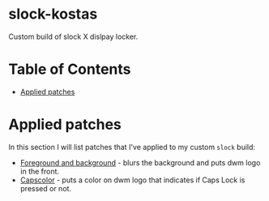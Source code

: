 # slock-kostas

Custom build of slock X dislpay locker.

Table of Contents
=================
* [Applied patches](#Applied-patches)

# Applied patches
In this section I will list patches that I've applied to my custom `slock` build:
* [Foreground and background](../main/patches/slock-foreground-and-background-20210611-35633d4.diff) - blurs the background and puts dwm logo in the front.
* [Capscolor](../main/patches/slock-capscolor-20170106-2d2a21a.diff) - puts a color on dwm logo that indicates if Caps Lock is pressed or not.
